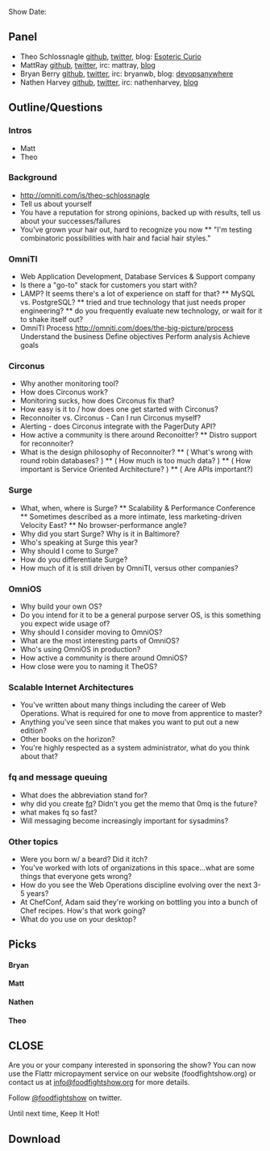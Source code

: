 Show Date:

Panel<a name="panel"></a>
-----

* Theo Schlossnagle [github](https://github.com/postwait), [twitter](http://twitter.com/postwait), blog: [Esoteric Curio](http://lethargy.org/~jesus/)
* MattRay [github](http://github.com/mattray), [twitter](http://twitter.com/mattray), irc: mattray, [blog](http://www.leastresistance.net/)
* Bryan Berry [github](http://github.com/bryanwb), [twitter](http://twitter.com/bryanwb), irc: bryanwb, blog: [devopsanywhere](http://devopsanywhere.blogspot.com)
* Nathen Harvey [github](http://github.com/nathenharvey), [twitter](http://twitter.com/nathenharvey), irc: nathenharvey, [blog](http://nathenharvey.com)


Outline/Questions
-----------------

### Intros

* Matt
* Theo

### Background

* http://omniti.com/is/theo-schlossnagle
* Tell us about yourself
* You have a reputation for strong opinions, backed up with results, tell us about your successes/failures
* You've grown your hair out, hard to recognize you now
** "I'm testing combinatoric possibilities with hair and facial hair styles."

### OmniTI

* Web Application Development, Database Services & Support company
* Is there a "go-to" stack for customers you start with?
* LAMP? It seems there's a lot of experience on staff for that?
** MySQL vs. PostgreSQL?
** tried and true technology that just needs proper engineering?
** do you frequently evaluate new technology, or wait for it to shake itself out?
* OmniTI Process
    http://omniti.com/does/the-big-picture/process
    Understand the business
    Define objectives
    Perform analysis
    Achieve goals

### Circonus

* Why another monitoring tool?
* How does Circonus work?
* Monitoring sucks, how does Circonus fix that?
* How easy is it to / how does one get started with Circonus?
* Reconnoiter vs. Circonus - Can I run Circonus myself?
* Alerting - does Circonus integrate with the PagerDuty API?
* How active a community is there around Reconoitter?
** Distro support for reconnoiter?
* What is the design philosophy of Reconnoiter?
** ( What's wrong with round robin databases? )
** ( How much is too much data? )
** ( How important is Service Oriented Architecture? )
** ( Are APIs important?)

### Surge

* What, when, where is Surge?
** Scalability & Performance Conference
** Sometimes described as a more intimate, less marketing-driven Velocity East?
** No browser-performance angle?
* Why did you start Surge?  Why is it in Baltimore?
* Who's speaking at Surge this year?
* Why should I come to Surge?
* How do you differentiate Surge?
* How much of it is still driven by OmniTI, versus other companies?

### OmniOS

* Why build your own OS?
* Do you intend for it to be a general purpose server OS, is this something you expect wide usage of?
* Why should I consider moving to OmniOS?
* What are the most interesting parts of OmniOS?
* Who's using OmniOS in production?
* How active a community is there around OmniOS?
* How close were you to naming it TheOS?

### Scalable Internet Architectures

* You've written about many things including the career of Web Operations.  What is required for one to move from apprentice to master?
* Anything you've seen since that makes you want to put out a new edition?
* Other books on the horizon?
* You're highly respected as a system administrator, what do you think about that?

### fq and message queuing

* What does the abbreviation stand for?
* why did you create [fq](https://github.com/postwait/fq)? Didn't you get the memo that 0mq is the future?
* what makes fq so fast?
* Will messaging become increasingly important for sysadmins?

### Other topics

* Were you born w/ a beard? Did it itch?
* You've worked with lots of organizations in this space...what are some things that everyone gets wrong?
* How do you see the Web Operations discipline evolving over the next 3-5 years?
* At ChefConf, Adam said they're working on bottling you into a bunch of Chef recipes.  How's that work going?
* What do you use on your desktop?

Picks<a name="picks"></a>
-----

#### Bryan

#### Matt

#### Nathen

#### Theo



CLOSE
-----

Are you or your company interested in sponsoring the show?  You can now use the Flattr micropayment service on our website (foodfightshow.org) or contact us at info@foodfightshow.org for more details.

Follow [@foodfightshow](http://twitter.com/foodfightshow) on twitter.

Until next time, Keep It Hot!


Download
--------

